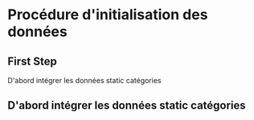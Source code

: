 # Procédure d'initialisation des données

## First Step

D'abord intégrer les données static catégories


## D'abord intégrer les données static catégories
